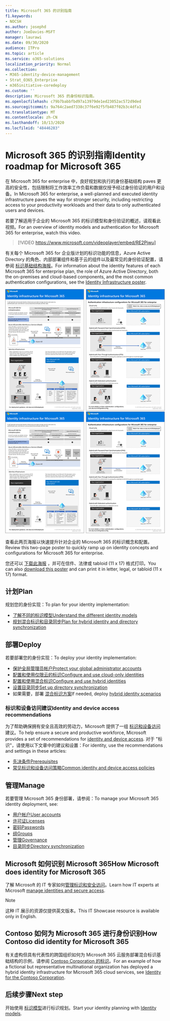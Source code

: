 ```yaml
---
title: Microsoft 365 的识别指南
f1.keywords:
- NOCSH
ms.author: josephd
author: JoeDavies-MSFT
manager: laurawi
ms.date: 09/30/2020
audience: ITPro
ms.topic: article
ms.service: o365-solutions
localization_priority: Normal
ms.collection:
- M365-identity-device-management
- Strat_O365_Enterprise
- m365initiative-coredeploy
ms.custom: ''
description: Microsoft 365 的身份标识指南。
ms.openlocfilehash: c79b7babbfbd97a13979de1ed23052ac572d9ded
ms.sourcegitcommit: 9a764c2aed7338c37f6e92f5fb487f02b3c4dfa1
ms.translationtype: MT
ms.contentlocale: zh-CN
ms.lasthandoff: 10/13/2020
ms.locfileid: "48446283"
---
```

# <a name="identity-roadmap-for-microsoft-365"></a><span data-ttu-id="4ceba-103">Microsoft 365 的识别指南</span><span class="sxs-lookup"><span data-stu-id="4ceba-103">Identity roadmap for Microsoft 365</span></span>

<span data-ttu-id="4ceba-104">在 Microsoft 365 for enterprise 中，良好规划和执行的身份基础结构 paves 更高的安全性，包括限制将工作效率工作负载和数据仅授予经过身份验证的用户和设备。</span><span class="sxs-lookup"><span data-stu-id="4ceba-104">In Microsoft 365 for enterprise, a well-planned and executed identity infrastructure paves the way for stronger security, including restricting access to your productivity workloads and their data to only authenticated users and devices.</span></span>

<span data-ttu-id="4ceba-105">若要了解适用于企业的 Microsoft 365 的标识模型和身份验证的概述，请观看此视频。</span><span class="sxs-lookup"><span data-stu-id="4ceba-105">For an overview of identity models and authentication for Microsoft 365 for enterprise, watch this video.</span></span>

<span data-ttu-id="4ceba-106"><p> </p></span><span class="sxs-lookup"><span data-stu-id="4ceba-106"><p> </p></span></span>

> [!VIDEO https://www.microsoft.com/videoplayer/embed/RE2Pjwu]

<span data-ttu-id="4ceba-107">有关每个 Microsoft 365 for 企业版计划的标识功能的信息，Azure Active Directory 的角色、内部部署组件和基于云的组件以及最常见的身份验证配置，请参阅 [标识基础结构海报](../downloads/m365e-identity-infra.pdf)。</span><span class="sxs-lookup"><span data-stu-id="4ceba-107">For information about the identity features of each Microsoft 365 for enterprise plan, the role of Azure Active Directory, both the on-premises and cloud-based components, and the most common authentication configurations, see the [Identity Infrastructure poster](../downloads/m365e-identity-infra.pdf).</span></span>

<span data-ttu-id="4ceba-108">[![身份基础结构海报](../downloads/m365e-identity-infra.png)](../downloads/m365e-identity-infra.pdf)</span><span class="sxs-lookup"><span data-stu-id="4ceba-108">[![The Identity Infrastructure poster](../downloads/m365e-identity-infra.png)](../downloads/m365e-identity-infra.pdf)</span></span>

<span data-ttu-id="4ceba-109">查看此两页海报以快速提升针对企业的 Microsoft 365 的标识概念和配置。</span><span class="sxs-lookup"><span data-stu-id="4ceba-109">Review this two-page poster to quickly ramp up on identity concepts and configurations for Microsoft 365 for enterprise.</span></span>

<span data-ttu-id="4ceba-110">您还可以 [下载此海报](https://github.com/MicrosoftDocs/microsoft-365-docs/raw/public/microsoft-365/downloads/m365e-identity-infra.pdf) ，并可在信件、法律或 tabloid (11 x 17) 格式打印。</span><span class="sxs-lookup"><span data-stu-id="4ceba-110">You can also [download this poster](https://github.com/MicrosoftDocs/microsoft-365-docs/raw/public/microsoft-365/downloads/m365e-identity-infra.pdf) and can print it in letter, legal, or tabloid (11 x 17) format.</span></span>

## <a name="plan"></a><span data-ttu-id="4ceba-111">计划</span><span class="sxs-lookup"><span data-stu-id="4ceba-111">Plan</span></span>

<span data-ttu-id="4ceba-112">规划您的身份实现：</span><span class="sxs-lookup"><span data-stu-id="4ceba-112">To plan for your identity implementation:</span></span>

- [<span data-ttu-id="4ceba-113">了解不同的标识模型</span><span class="sxs-lookup"><span data-stu-id="4ceba-113">Understand the different identity models</span></span>](about-microsoft-365-identity.md)
- [<span data-ttu-id="4ceba-114">规划混合标识和目录同步</span><span class="sxs-lookup"><span data-stu-id="4ceba-114">Plan for hybrid identity and directory synchronization</span></span>](plan-for-directory-synchronization.md)

## <a name="deploy"></a><span data-ttu-id="4ceba-115">部署</span><span class="sxs-lookup"><span data-stu-id="4ceba-115">Deploy</span></span>

<span data-ttu-id="4ceba-116">若要部署您的身份实现：</span><span class="sxs-lookup"><span data-stu-id="4ceba-116">To deploy your identity implementation:</span></span>

- [<span data-ttu-id="4ceba-117">保护全局管理员帐户</span><span class="sxs-lookup"><span data-stu-id="4ceba-117">Protect your global administrator accounts</span></span>](protect-your-global-administrator-accounts.md)
- [<span data-ttu-id="4ceba-118">配置和使用仅限云的标识</span><span class="sxs-lookup"><span data-stu-id="4ceba-118">Configure and use cloud-only identities</span></span>](cloud-only-identities.md)
- [<span data-ttu-id="4ceba-119">配置和使用混合标识</span><span class="sxs-lookup"><span data-stu-id="4ceba-119">Configure and use hybrid identities</span></span>](prepare-for-directory-synchronization.md)
- [<span data-ttu-id="4ceba-120">设置目录同步</span><span class="sxs-lookup"><span data-stu-id="4ceba-120">Set up directory synchronization</span></span>](set-up-directory-synchronization.md)
- <span data-ttu-id="4ceba-121">如果需要，部署 [混合标识方案](hybrid-solutions.md)</span><span class="sxs-lookup"><span data-stu-id="4ceba-121">If needed, deploy [hybrid identity scenarios](hybrid-solutions.md)</span></span>

### <a name="identity-and-device-access-recommendations"></a><span data-ttu-id="4ceba-122">标识和设备访问建议</span><span class="sxs-lookup"><span data-stu-id="4ceba-122">Identity and device access recommendations</span></span>

<span data-ttu-id="4ceba-123">为了帮助确保拥有安全且高效的劳动力，Microsoft 提供了一组 [标识和设备访问](../security/office-365-security/microsoft-365-policies-configurations.md)建议。</span><span class="sxs-lookup"><span data-stu-id="4ceba-123">To help ensure a secure and productive workforce, Microsoft provides a set of recommendations for [identity and device access](../security/office-365-security/microsoft-365-policies-configurations.md).</span></span> <span data-ttu-id="4ceba-124">对于 "标识"，请使用以下文章中的建议和设置：</span><span class="sxs-lookup"><span data-stu-id="4ceba-124">For identity, use the recommendations and settings in these articles:</span></span>

- [<span data-ttu-id="4ceba-125">先决条件</span><span class="sxs-lookup"><span data-stu-id="4ceba-125">Prerequisites</span></span>](../security/office-365-security/identity-access-prerequisites.md)
- [<span data-ttu-id="4ceba-126">常见标识和设备访问策略</span><span class="sxs-lookup"><span data-stu-id="4ceba-126">Common identity and device access policies</span></span>](../security/office-365-security/identity-access-policies.md)

## <a name="manage"></a><span data-ttu-id="4ceba-127">管理</span><span class="sxs-lookup"><span data-stu-id="4ceba-127">Manage</span></span>

<span data-ttu-id="4ceba-128">若要管理 Microsoft 365 身份部署，请参阅：</span><span class="sxs-lookup"><span data-stu-id="4ceba-128">To manage your Microsoft 365 identity deployment, see:</span></span>

- [<span data-ttu-id="4ceba-129">用户帐户</span><span class="sxs-lookup"><span data-stu-id="4ceba-129">User accounts</span></span>](manage-microsoft-365-accounts.md)
- [<span data-ttu-id="4ceba-130">许可证</span><span class="sxs-lookup"><span data-stu-id="4ceba-130">Licenses</span></span>](assign-licenses-to-user-accounts.md)
- [<span data-ttu-id="4ceba-131">密码</span><span class="sxs-lookup"><span data-stu-id="4ceba-131">Passwords</span></span>](manage-microsoft-365-passwords.md)
- [<span data-ttu-id="4ceba-132">组</span><span class="sxs-lookup"><span data-stu-id="4ceba-132">Groups</span></span>](manage-microsoft-365-groups.md)
- [<span data-ttu-id="4ceba-133">管理</span><span class="sxs-lookup"><span data-stu-id="4ceba-133">Governance</span></span>](manage-microsoft-365-identity-governance.md)
- [<span data-ttu-id="4ceba-134">目录同步</span><span class="sxs-lookup"><span data-stu-id="4ceba-134">Directory synchronization</span></span>](view-directory-synchronization-status.md)

## <a name="how-microsoft-does-identity-for-microsoft-365"></a><span data-ttu-id="4ceba-135">Microsoft 如何识别 Microsoft 365</span><span class="sxs-lookup"><span data-stu-id="4ceba-135">How Microsoft does identity for Microsoft 365</span></span>

<span data-ttu-id="4ceba-136">了解 Microsoft 的 IT 专家如何[管理标识和安全访问](https://www.microsoft.com/en-us/itshowcase/managing-user-identities-and-secure-access-at-microsoft)。</span><span class="sxs-lookup"><span data-stu-id="4ceba-136">Learn how IT experts at Microsoft [manage identities and secure access](https://www.microsoft.com/en-us/itshowcase/managing-user-identities-and-secure-access-at-microsoft).</span></span>

>[!Note]
><span data-ttu-id="4ceba-137">这种 IT 展示的资源仅提供英文版本。</span><span class="sxs-lookup"><span data-stu-id="4ceba-137">This IT Showcase resource is available only in English.</span></span>
>

## <a name="how-contoso-did-identity-for-microsoft-365"></a><span data-ttu-id="4ceba-138">Contoso 如何为 Microsoft 365 进行身份识别</span><span class="sxs-lookup"><span data-stu-id="4ceba-138">How Contoso did identity for Microsoft 365</span></span>

<span data-ttu-id="4ceba-139">有关虚构但具有代表性的跨国组织如何为 Microsoft 365 云服务部署混合标识基础结构的示例，请参阅 [Contoso Corporation 的标识](contoso-identity.md)。</span><span class="sxs-lookup"><span data-stu-id="4ceba-139">For an example of how a fictional but representative multinational organization has deployed a hybrid identity infrastructure for Microsoft 365 cloud services, see [Identity for the Contoso Corporation](contoso-identity.md).</span></span>

## <a name="next-step"></a><span data-ttu-id="4ceba-140">后续步骤</span><span class="sxs-lookup"><span data-stu-id="4ceba-140">Next step</span></span>

<span data-ttu-id="4ceba-141">开始使用 [标识模型](about-microsoft-365-identity.md)进行标识规划。</span><span class="sxs-lookup"><span data-stu-id="4ceba-141">Start your identity planning with [Identity models](about-microsoft-365-identity.md).</span></span>
